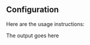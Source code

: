 
## Configuration

Here are the usage instructions:

<!-- [[[cog
import subprocess

import cog
# cannot use check_result() because of non-zero return
result=subprocess.run(["./get_quickemu_help"], capture_output=True, text=True)
help=result.stdout
cog.out(f"\n``` text\n{help}\n```\n")
]]] -->

The output goes here

<!-- [[[end]]] -->
